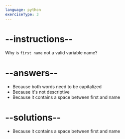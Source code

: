 ```yaml
---
language: python
exerciseType: 3
---
```


# --instructions--

Why is `first name` not a valid variable name?

# --answers--

- Because both words need to be capitalized
- Because it's not descriptive
- Because it contains a space between first and name

# --solutions--

- Because it contains a space between first and name
